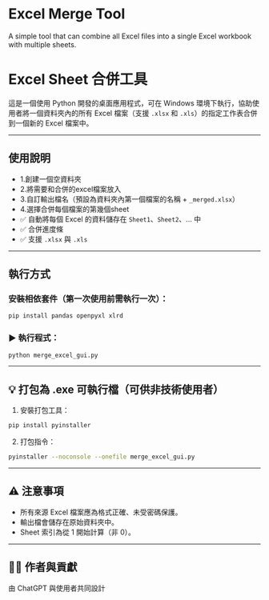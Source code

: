 # Excel Merge Tool
A simple tool that can combine all Excel files into a single Excel workbook with multiple sheets. 

# Excel Sheet 合併工具

這是一個使用 Python 開發的桌面應用程式，可在 Windows 環境下執行，協助使用者將一個資料夾內的所有 Excel 檔案（支援 `.xlsx` 和 `.xls`）的指定工作表合併到一個新的 Excel 檔案中。

---

## 使用說明

- 1.創建一個空資料夾 
- 2.將需要和合併的excel檔案放入
- 3.自訂輸出檔名（預設為資料夾內第一個檔案的名稱 + `_merged.xlsx`）
- 4.選擇合併每個檔案的第幾個sheet
- ✅ 自動將每個 Excel 的資料儲存在 `Sheet1`、`Sheet2`、... 中
- ✅ 合併進度條
- ✅ 支援 `.xlsx` 與 `.xls`

---

## 執行方式

### 安裝相依套件（第一次使用前需執行一次）：

```bash
pip install pandas openpyxl xlrd
```

### ▶️ 執行程式：

```bash
python merge_excel_gui.py
```

---

## 💡 打包為 .exe 可執行檔（可供非技術使用者）

1. 安裝打包工具：

```bash
pip install pyinstaller
```

2. 打包指令：

```bash
pyinstaller --noconsole --onefile merge_excel_gui.py
```

---

## ⚠️ 注意事項

- 所有來源 Excel 檔案應為格式正確、未受密碼保護。
- 輸出檔會儲存在原始資料夾中。
- Sheet 索引為從 1 開始計算（非 0）。

---

## 🧑‍💻 作者與貢獻
由 ChatGPT 與使用者共同設計
